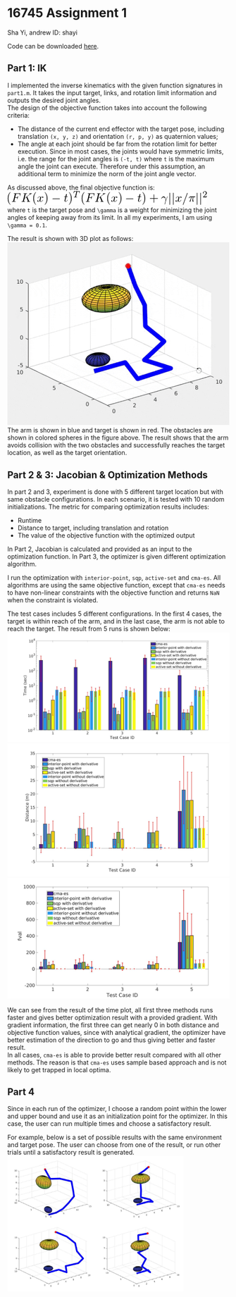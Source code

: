 # 16745 Assignment 1
Sha Yi, andrew ID: shayi

Code can be downloaded [here](https://cmu.box.com/s/1rwu3xg7vuka4x92njslewv85skftf8h).

## Part 1: IK
I implemented the inverse kinematics with the given function signatures in `part1.m`. It takes the input target, links, and rotation limit information and outputs the desired joint angles.  
The design of the objective function takes into account the following criteria:
- The distance of the current end effector with the target pose, including translation `(x, y, z)` and orientation `(r, p, y)` as quaternion values;
- The angle at each joint should be far from the rotation limit for better execution. Since in most cases, the joints would have symmetric limits, i.e. the range for the joint angles is `(-t, t)` where `t` is the maximum angle the joint can execute. Therefore under this assumption, an additional term to minimize the norm of the joint angle vector.  

As discussed above, the final objective function is:  
![Objective Function](img/q1_eq.png)  
where `t` is the target pose and `\gamma` is a weight for minimizing the joint angles of keeping away from its limit. In all my experiments, I am using `\gamma = 0.1`.

The result is shown with 3D plot as follows:  
![Output Result](img/p1.gif)  
The arm is shown in blue and target is shown in red. The obstacles are shown in colored spheres in the figure above. The result shows that the arm avoids collision with the two obstacles and successfully reaches the target location, as well as the target orientation.

## Part 2 & 3: Jacobian & Optimization Methods
In part 2 and 3, experiment is done with 5 different target location but with same obstacle configurations. In each scenario, it is tested with 10 random initializations. The metric for comparing optimization results includes:
- Runtime
- Distance to target, including translation and rotation
- The value of the objective function with the optimized output

In Part 2, Jacobian is calculated and provided as an input to the optimization function. In Part 3, the optimizer is given different optimization algorithm. 

I run the optimization with `interior-point`, `sqp`, `active-set` and `cma-es`. All algorithms are using the same objective function, except that `cma-es` needs to have non-linear constraints with the objective function and returns `NaN` when the constraint is violated.

The test cases includes 5 different configurations. In the first 4 cases, the target is within reach of the arm, and in the last case, the arm is not able to reach the target. The result from 5 runs is shown below:
![](img/time.jpg)
![](img/distance.jpg)
![](img/fval.jpg)

We can see from the result of the time plot, all first three methods runs faster and gives better optimization result with a provided gradient. With gradient information, the first three can get nearly 0 in both distance and objective function values, since with analytical gradient, the optimizer have better estimation of the direction to go and thus giving better and faster result.  
In all cases, `cma-es` is able to provide better result compared with all other methods. The reason is that `cma-es` uses sample based approach and is not likely to get trapped in local optima.

## Part 4
Since in each run of the optimizer, I choose a random point within the lower and upper bound and use it as an initialization point for the optimizer. In this case, the user can run multiple times and choose a satisfactory result. 

For example, below is a set of possible results with the same environment and target pose. The user can choose from one of the result, or run other trials until a satisfactory result is generated.  
<img src="img/p4_1.jpg" align="left" width="200" >
<img src="img/p4_2.jpg" align="left" width="200" >
<img src="img/p4_3.jpg" align="left" width="200" >
<img src="img/p4_4.jpg" align="left" width="200" >


